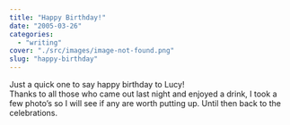 ```yaml
---
title: "Happy Birthday!"
date: "2005-03-26"
categories: 
  - "writing"
cover: "./src/images/image-not-found.png"
slug: "happy-birthday"
---
```


Just a quick one to say happy birthday to Lucy!  
Thanks to all those who came out last night and enjoyed a drink, I took a few photo’s so I will see if any are worth putting up. Until then back to the celebrations.
